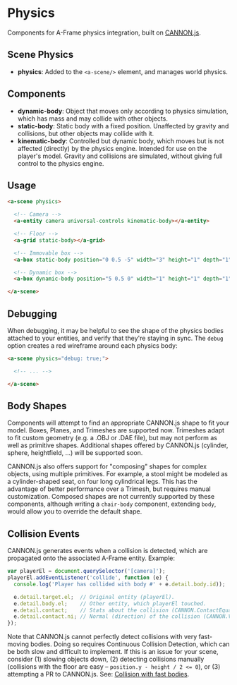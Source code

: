 # Physics

Components for A-Frame physics integration, built on [CANNON.js](http://schteppe.github.io/cannon.js/).

## Scene Physics

- **physics**: Added to the `<a-scene/>` element, and manages world physics.

## Components

- **dynamic-body**: Object that moves only according to physics simulation, which has mass and may collide with other objects.
- **static-body**: Static body with a fixed position. Unaffected by gravity and collisions, but other objects may collide with it.
- **kinematic-body**: Controlled but dynamic body, which moves but is not affected (directly) by the physics engine. Intended for use on the player's model. Gravity and collisions are simulated, without giving full control to the physics engine.

## Usage

```html
<a-scene physics>

  <!-- Camera -->
  <a-entity camera universal-controls kinematic-body></a-entity>

  <!-- Floor -->
  <a-grid static-body></a-grid>

  <!-- Immovable box -->
  <a-box static-body position="0 0.5 -5" width="3" height="1" depth="1"></a-box>

  <!-- Dynamic box -->
  <a-box dynamic-body position="5 0.5 0" width="1" height="1" depth="1"></a-box>

</a-scene>
```

## Debugging

When debugging, it may be helpful to see the shape of the physics bodies attached to your entities, and verify that they're staying in sync. The `debug` option creates a red wireframe around each physics body:

```html
<a-scene physics="debug: true;">

  <!-- ... -->

</a-scene>
```

## Body Shapes

Components will attempt to find an appropriate CANNON.js shape to fit your model. Boxes, Planes, and Trimeshes are supported now. Trimeshes adapt to fit custom geometry (e.g. a .OBJ or .DAE file), but may not perform as well as primitive shapes. Additional shapes offered by CANNON.js (cylinder, sphere, heightfield, ...) will be supported soon.

CANNON.js also offers support for "composing" shapes for complex objects, using multiple primitives. For example, a stool might be modeled as a cylinder-shaped seat, on four long cylindrical legs. This has the advantage of better performance over a Trimesh, but requires manual customization. Composed shapes are not currently supported by these components, although writing a `chair-body` component, extending `body`, would allow you to override the default shape.

## Collision Events

CANNON.js generates events when a collision is detected, which are propagated onto the associated A-Frame entity. Example:

```javascript
var playerEl = document.querySelector('[camera]');
playerEl.addEventListener('collide', function (e) {
  console.log('Player has collided with body #' + e.detail.body.id));

  e.detail.target.el;  // Original entity (playerEl).
  e.detail.body.el;    // Other entity, which playerEl touched.
  e.detail.contact;    // Stats about the collision (CANNON.ContactEquation).
  e.detail.contact.ni; // Normal (direction) of the collision (CANNON.Vec3).
});
```

Note that CANNON.js cannot perfectly detect collisions with very fast-moving bodies. Doing so requires Continuous Collision Detection, which can be both slow and difficult to implement. If this is an issue for your scene, consider (1) slowing objects down, (2) detecting collisions manually (collisions with the floor are easy – `position.y - height / 2 <= 0`), or (3) attempting a PR to CANNON.js. See: [Collision with fast bodies](https://github.com/schteppe/cannon.js/issues/202).
